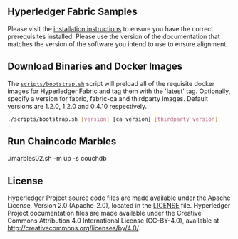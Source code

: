 [//]: # (SPDX-License-Identifier: CC-BY-4.0)

## Hyperledger Fabric Samples

Please visit the [installation instructions](http://hyperledger-fabric.readthedocs.io/en/latest/install.html)
to ensure you have the correct prerequisites installed. Please use the
version of the documentation that matches the version of the software you
intend to use to ensure alignment.

## Download Binaries and Docker Images

The [`scripts/bootstrap.sh`](https://github.com/hyperledger/fabric-samples/blob/release-1.2/scripts/bootstrap.sh)
script will preload all of the requisite docker
images for Hyperledger Fabric and tag them with the 'latest' tag. Optionally,
specify a version for fabric, fabric-ca and thirdparty images. Default versions
are 1.2.0, 1.2.0 and 0.4.10 respectively.

```bash
./scripts/bootstrap.sh [version] [ca version] [thirdparty_version]
```

## Run Chaincode Marbles
./marbles02.sh -m up -s couchdb

## License <a name="license"></a>

Hyperledger Project source code files are made available under the Apache
License, Version 2.0 (Apache-2.0), located in the [LICENSE](LICENSE) file.
Hyperledger Project documentation files are made available under the Creative
Commons Attribution 4.0 International License (CC-BY-4.0), available at http://creativecommons.org/licenses/by/4.0/.
